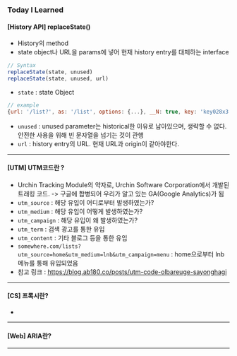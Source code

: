 ### Today I Learned
#### [History API] replaceState()

* History의 method
* state object나 URL을 params에 넣어 현재 history entry를 대체하는 interface

```javascript
// Syntax
replaceState(state, unused)
replaceState(state, unused, url)
```

* `state` : state Object

```javascript
// example
{url: '/list?', as: '/list', options: {...}, __N: true, key: 'key028x3'}
```

* `unused` : unused parameter는 historical한 이유로 남아있으며, 생략할 수 없다. 안전한 사용을 위해 빈 문자열을 넘기는 것이 관행
* `url` : history entry의 URL. 현재 URL과 origin이 같아야한다.

---

#### [UTM] UTM코드란 ? 
* Urchin Tracking Module의 약자로, Urchin Software Corporation에서 개발된 트래킹 코드. -> 구글에 합병되어 우리가 알고 있는 GA(Google Analytics)가 됨 
* `utm_source` : 해당 유입이 어디로부터 발생하였는가?
* `utm_medium` : 해당 유입이 어떻게 발생하였는가?
* `utm_campaign` : 해당 유입이 왜 발생하였는가?
* `utm_term` : 검색 광고를 통한 유입
* `utm_content` : 기타 블로그 등을 통한 유입
* `somewhere.com/lists?utm_source=home&utm_medium=lnb&utm_campaign=menu` : home으로부터 lnb 메뉴를 통해 유입되었음
* 참고 링크 : https://blog.ab180.co/posts/utm-code-olbareuge-sayonghagi

---

#### [CS] 프록시란?
* 

---

#### [Web] ARIA란? 

---

